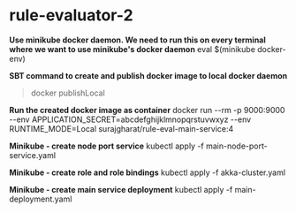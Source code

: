 # rule-evaluator-2

**Use minikube docker daemon. We need to run this on every terminal where we want to use minikube's docker daemon**
eval $(minikube docker-env)

**SBT command to create and publish docker image to local docker daemon**
> docker publishLocal

**Run the created docker image as container**
docker run --rm -p 9000:9000 --env APPLICATION_SECRET=abcdefghijklmnopqrstuvwxyz --env RUNTIME_MODE=Local surajgharat/rule-eval-main-service:4

**Minikube - create node port service**
kubectl apply -f main-node-port-service.yaml 

**Minikube - create role and role bindings**
kubectl apply -f akka-cluster.yaml 

**Minikube - create main service deployment**
kubectl apply -f main-deployment.yaml 
